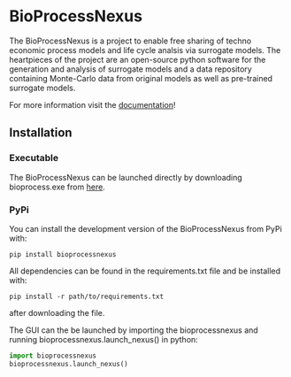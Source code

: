# BioProcessNexus
The BioProcessNexus is a project to enable free sharing of techno economic process models and life cycle analsis via surrogate models. The heartpieces of the project are an open-source python software for the generation and analysis of surrogate models and a data repository containing Monte-Carlo data from original models as well as pre-trained surrogate models.

For more information visit the [documentation](https://bioprocessnexus.readthedocs.io/en/latest/)!

## Installation

### Executable

The BioProcessNexus can be launched directly by downloading bioprocess.exe from [here](https://drive.boku.ac.at/d/3e0e8e499c7c402190de/).

### PyPi

You can install the development version of the BioProcessNexus from PyPi with:

```
pip install bioprocessnexus
```

All dependencies can be found in the requirements.txt file and be installed with:

```
pip install -r path/to/requirements.txt
```

after downloading the file.

The GUI can the be launched by importing the bioprocessnexus and running bioprocessnexus.launch_nexus() in python:

``` python
import bioprocessnexus
bioprocessnexus.launch_nexus()
```


